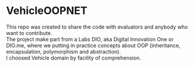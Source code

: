 # VehicleOOPNET

This repo was created to share the code with evaluators and anybody who want to contribute.  
The project make part from a Labs DIO, aka Digital Innovation One or DIO.me, where we putting in practice concepts about OOP (inheritance, encapsulation, polymorphism and abstraction).  
I choosed Vehicle domain by facility of comprehension.
